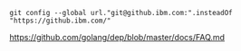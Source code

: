 ```
git config --global url."git@github.ibm.com:".insteadOf "https://github.ibm.com/"
```
https://github.com/golang/dep/blob/master/docs/FAQ.md
